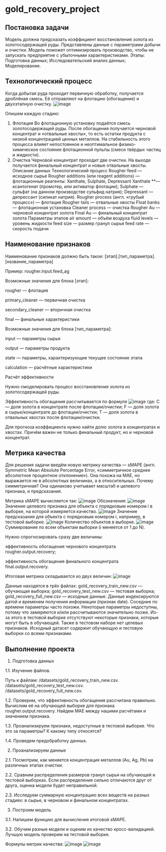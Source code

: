 # gold_recovery_project

## Постановка задачи
Модель должна предсказать коэффициент восстановления золота из золотосодержащей руды. Представлены данные с параметрами добычи и очистки.
Модель поможет оптимизировать производство, чтобы не запускать предприятие с убыточными характеристиками.
Этапы:
Подготовка данных;
Исследовательский анализ данных;
Моделирование.

## Технологический процесс
Когда добытая руда проходит первичную обработку, получается дроблёная смесь. Её отправляют на флотацию (обогащение) и двухэтапную очистку.
![image](https://user-images.githubusercontent.com/44114329/173049062-73856a75-d78b-439c-93f7-b8fde1668127.png)

Опишем каждую стадию:
1. Флотация
Во флотационную установку подаётся смесь золотосодержащей руды. После обогащения получается черновой концентрат и «отвальные хвосты», то есть остатки продукта с низкой концентрацией ценных металлов.
На стабильность этого процесса влияет непостоянное и неоптимальное физико-химическое состояние флотационной пульпы (смеси твёрдых частиц и жидкости).
2. Очистка
Черновой концентрат проходит две очистки. На выходе получается финальный концентрат и новые отвальные хвосты.
Описание данных
Технологический процесс
Rougher feed — исходное сырье
Rougher additions (или reagent additions) — флотационные реагенты: Xanthate, Sulphate, Depressant
Xanthate **— ксантогенат (промотер, или активатор флотации);
Sulphate — сульфат (на данном производстве сульфид натрия);
Depressant — депрессант (силикат натрия).
Rougher process (англ. «грубый процесс») — флотация
Rougher tails — отвальные хвосты
Float banks — флотационная установка
Cleaner process — очистка
Rougher Au — черновой концентрат золота
Final Au — финальный концентрат золота
Параметры этапов
air amount — объём воздуха
fluid levels — уровень жидкости
feed size — размер гранул сырья
feed rate — скорость подачи

## Наименование признаков

Наименование признаков должно быть такое:
[этап].[тип_параметра].[название_параметра]

Пример: rougher.input.feed_ag

Возможные значения для блока [этап]:

rougher — флотация

primary_cleaner — первичная очистка

secondary_cleaner — вторичная очистка

final — финальные характеристики

Возможные значения для блока [тип_параметра]:

input — параметры сырья

output — параметры продукта

state — параметры, характеризующие текущее состояние этапа

calculation — расчётные характеристики

Расчёт эффективности

Нужно смоделировать процесс восстановления золота из золотосодержащей руды.

Эффективность обогащения рассчитывается по формуле
![image](https://user-images.githubusercontent.com/44114329/173049986-99a1b1e1-19a3-4665-b824-0e81e334d7c7.png)
где:
C — доля золота в концентрате после флотации/очистки;
F — доля золота в сырье/концентрате до флотации/очистки;
T — доля золота в отвальных хвостах после флотации/очистки.

Для прогноза коэффициента нужно найти долю золота в концентратах и хвостах. Причём важен не только финальный продукт, но и черновой концентрат.

## Метрика качества

Для решения задачи введём новую метрику качества — sMAPE (англ. Symmetric Mean Absolute Percentage Error, «симметричное среднее абсолютное процентное отклонение»).
Она похожа на MAE, но выражается не в абсолютных величинах, а в относительных. Почему симметричная? Она одинаково учитывает масштаб и целевого признака, и предсказания.

Метрика sMAPE вычисляется так:
![image](https://user-images.githubusercontent.com/44114329/173050194-ce13321e-3bf2-44a1-a4af-93e1dae31702.png)
Обозначения:
![image](https://user-images.githubusercontent.com/44114329/173050431-ed178832-a741-499b-a1e4-802d923e3321.png)
Значение целевого признака для объекта с порядковым номером i в выборке, на которой измеряется качество.
![image](https://user-images.githubusercontent.com/44114329/173050454-1e5e2e2d-563c-4bcb-8dd9-41bd1b99128b.png)
Значение предсказания для объекта с порядковым номером i, например, в тестовой выборке.
![image](https://user-images.githubusercontent.com/44114329/173050505-ac71ca3c-f540-4256-a797-6f5f19f50919.png)
Количество объектов в выборке.
![image](https://user-images.githubusercontent.com/44114329/173050528-7452d779-5fb1-41f5-a54a-c2bf0a8f54f9.png)
Суммирование по всем объектам выборки (i меняется от 1 до N).

Нужно спрогнозировать сразу две величины:

эффективность обогащения чернового концентрата rougher.output.recovery;

эффективность обогащения финального концентрата final.output.recovery.

Итоговая метрика складывается из двух величин:
![image](https://user-images.githubusercontent.com/44114329/173050575-381a9ac1-2930-4ab2-89e3-3d01dfa3b57c.png)

Данные находятся в трёх файлах:
gold_recovery_train_new.csv — обучающая выборка;
gold_recovery_test_new.csv — тестовая выборка;
gold_recovery_full_new.csv — исходные данные.
Данные индексируются датой и временем получения информации (признак date). Соседние по времени параметры часто похожи.
Некоторые параметры недоступны, потому что замеряются и/или рассчитываются значительно позже. Из-за этого в тестовой выборке отсутствуют некоторые признаки, которые могут быть в обучающей. Также в тестовом наборе нет целевых признаков.
Исходный датасет содержит обучающую и тестовую выборки со всеми признаками.

## Выполнение проекта
1. Подготовка данных

1.1. Изучение файлов.

Путь к файлам:
/datasets/gold_recovery_train_new.csv. 
/datasets/gold_recovery_test_new.csv. 
/datasets/gold_recovery_full_new.csv. 

1.2. Проверим, что эффективность обогащения рассчитана правильно. Вычислим её на обучающей выборке для признака rougher.output.recovery. Найдем MAE между нашими расчётами и значением признака.

1.3. Проанализируем признаки, недоступные в тестовой выборке. Что это за параметры? К какому типу относятся?

1.4. Проведем предобработку данных.

2. Проанализируем данные

2.1. Посмотрим, как меняется концентрация металлов (Au, Ag, Pb) на различных этапах очистки.

2.2. Сравним распределения размеров гранул сырья на обучающей и тестовой выборках. Если распределения сильно отличаются друг от друга, оценка модели будет неправильной.

2.3. Исследуем суммарную концентрацию всех веществ на разных стадиях: в сырье, в черновом и финальном концентратах.

3. Построим модель

3.1. Напишем функцию для вычисления итоговой sMAPE.

3.2. Обучим разные модели и оценим их качество кросс-валидацией. Лучшую модель проверим на тестовой выборке.

Формулы метрик качества:
![image](https://user-images.githubusercontent.com/44114329/173052008-33c05ff5-eaa7-49de-b3b6-6fcecaa40c24.png)
![image](https://user-images.githubusercontent.com/44114329/173052033-cfadffa4-73f0-40fd-89d8-0ffb45add7a2.png)

